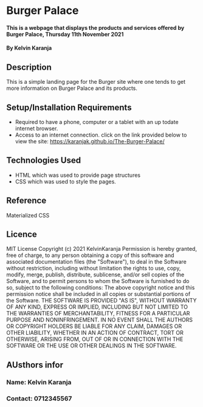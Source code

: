 # Burger Palace
#### This is a webpage that displays the products and services offered by Burger Palace, Thursday 11th November 2021
#### By Kelvin Karanja
## Description 
This is a simple landing page for the Burger site where one tends to get more information on Burger Palace and its products.
## Setup/Installation Requirements
* Required to have a phone, computer or a tablet with an up todate internet browser.
* Access to an internet connection.
click on the link provided below to view the site: https://karanjak.github.io/The-Burger-Palace/
## Technologies Used
* HTML which was used to provide page structures
* CSS which was used to style the pages.
## Reference 
Materialized CSS
## Licence
MIT License
Copyright (c) 2021 KelvinKaranja
Permission is hereby granted, free of charge, to any person obtaining a copy
of this software and associated documentation files (the "Software"), to deal
in the Software without restriction, including without limitation the rights
to use, copy, modify, merge, publish, distribute, sublicense, and/or sell
copies of the Software, and to permit persons to whom the Software is
furnished to do so, subject to the following conditions:
The above copyright notice and this permission notice shall be included in all
copies or substantial portions of the Software.
THE SOFTWARE IS PROVIDED "AS IS", WITHOUT WARRANTY OF ANY KIND, EXPRESS OR
IMPLIED, INCLUDING BUT NOT LIMITED TO THE WARRANTIES OF MERCHANTABILITY,
FITNESS FOR A PARTICULAR PURPOSE AND NONINFRINGEMENT. IN NO EVENT SHALL THE
AUTHORS OR COPYRIGHT HOLDERS BE LIABLE FOR ANY CLAIM, DAMAGES OR OTHER
LIABILITY, WHETHER IN AN ACTION OF CONTRACT, TORT OR OTHERWISE, ARISING FROM,
OUT OF OR IN CONNECTION WITH THE SOFTWARE OR THE USE OR OTHER DEALINGS IN THE
SOFTWARE.
## AUsthors infor
### Name: Kelvin Karanja
### Contact: 0712345567